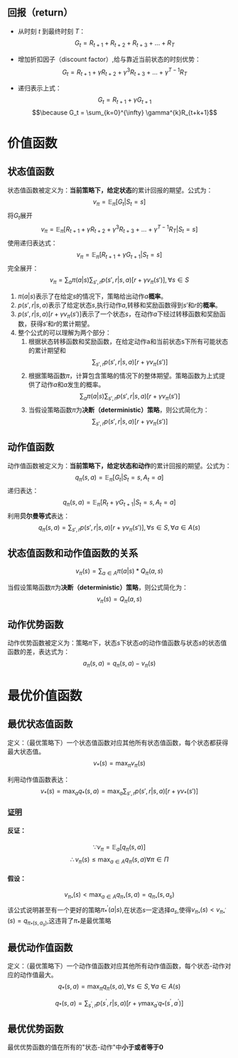 ## 回报（return）
- 从时刻 $t$ 到最终时刻 $T$：
$$G_t = R_{t+1} + R_{t+2} + R_{t+3} + \dots + R_T$$

- 增加折扣因子（discount factor）,给与靠近当前状态的时刻优势：
$$G_t = R_{t+1} + \gamma R_{t+2} + \gamma^3 R_{t+3} + \dots + \gamma^{T-1}R_T$$

- 递归表示上式：
  $$G_t = R_{t+1} + \gamma G_{t+1}$$
  $$\because G_t = \sum_{k=0}^{\infty} \gamma^{k}R_{t+k+1}$$


# 价值函数
## 状态值函数
状态值函数被定义为：**当前策略下，给定状态**的累计回报的期望。公式为：
$$v_{\pi} = \mathbb{E}_{\pi}[G_{t}|S_t=s]$$
将$G_{t}$展开
$$v_{\pi} = \mathbb{E}_{\pi}[R_{t+1} + \gamma R_{t+2} + \gamma^3 R_{t+3} + \dots + \gamma ^{T-1}R_T|S_t=s]$$
使用递归表达式：
$$v_{\pi} = \mathbb{E}_{\pi}[R_{t+1} + \gamma G_{t+1}|S_t=s]$$
完全展开：
$$v_{\pi} = \sum_{a}\pi(a|s) \sum_{s',r}p(s',r|s,a)[r + \gamma v_{\pi}(s') ], \forall s \in S$$

1. $\pi(a|s)$表示了在给定$s$的情况下，策略给出动作$a$**概率**。
2. $p(s',r|s,a)$表示了给定状态$s$,执行动作$a$,转移和奖励函数得到$s'$和$r$的**概率**。
3. $p(s',r|s,a)[r + \gamma v_{\pi}(s') ]$表示了一个状态$s$，在动作$a$下经过转移函数和奖励函数，获得$s'$和$r$的累计期望。
4. 整个公式的可以理解为两个部分：
   1. 根据状态转移函数和奖励函数，在给定动作a和当前状态s下所有可能状态的累计期望和
    $$\sum_{s',r}p(s',r|s,a)[r + \gamma v_{\pi}(s')]$$
   2. 根据策略函数$\pi$，计算包含策略的情况下的整体期望。策略函数为上式提供了动作$a$和$a$发生的概率。
    $$ \sum_{a}\pi(a|s) \sum_{s',r}p(s',r|s,a)[r + \gamma v_{\pi}(s')] $$
   3. 当假设策略函数$\pi$为**决断（deterministic）策略**，则公式简化为：
   $$\sum_{s',r}p(s',r|s,a)[r + \gamma v_{\pi}(s')] $$

## 动作值函数
动作值函数被定义为：**当前策略下，给定状态和动作**的累计回报的期望。公式为：
$$q_{\pi}(s,a) = \mathbb{E}_{\pi}[G_t|S_t = s,A_t = a]$$
递归表达：
$$q_{\pi}(s,a) = \mathbb{E}_{\pi}[R_t + \gamma G_{t+1}|S_t = s,A_t = a]$$
利用**贝尔曼等式**表达：
$$q_{\pi}(s,a) = \sum_{s',r}p(s',r|s,a)[r + \gamma v_{\pi}(s') ], \forall s \in S , \forall a \in A(s)$$

## 状态值函数和动作值函数的关系
$$v_{\pi}(s)=\sum_{a \in A} \pi (a|s) * Q_{\pi}(a,s)$$

 当假设策略函数$\pi$为**决断（deterministic）策略**，则公式简化为：
$$v_{\pi}(s) = Q_{\pi}(a,s)$$


## 动作优势函数
动作优势函数被定义为：策略$\pi$下，状态$s$下状态$a$的动作值函数与状态$s$的状态值函数的差，表达式为：
$$ a_{\pi}(s,a) = q_{\pi}(s,a) - v_{\pi}(s)$$

# 最优价值函数
## 最优状态值函数
定义：（最优策略下）一个状态值函数对应其他所有状态值函数，每个状态都获得最大状态值。
$$v_{*}(s) = \max_{\pi} v_{\pi}(s)$$

利用动作值函数表达：
$$v_{*}(s) = \max_{a} q_{*}(s,a) = \max_{a} \sum_{s',r}p(s',r|s,a)[r+\gamma v_{*}(s')]$$
### [证明](https://mathoverflow.net/questions/321701/proof-of-bellman-optimality-equation-for-finite-markov-decision-processes)

#### 反证：
$$\because v_{\pi} = \mathbb{E}_{a}[q_{\pi}(s,a)]$$
$$\therefore v_{\pi}(s) \leq \max_{a \in A}q_{\pi}(s,a)  \forall \pi \in \Pi$$

#### 假设：
$$v_{\pi_*}(s) < \max_{a \in A}q_{\pi_*}(s,a) = q_{\pi_*}(s,a_s)$$
该公式说明甚至有一个更好的策略$\pi_{*}^{'}(a|s)$,在状态$s$一定选择$a_s$,使得$v_{\pi_{*}}(s) < v_{\pi_{*}^{'}}(s) = q_{\pi_{*}(s,a_s)}$,这违背了$\pi_{*}$是最优策略 

## 最优动作值函数
定义：（最优策略下）一个动作值函数对应其他所有动作值函数，每个状态-动作对应的动作值最大。
$$q_{*}(s,a) = \max_{\pi}q_{\pi}(s,a), \forall s \in S, \forall a \in A(s)$$

$$q_{*}(s,a) = \sum_{s^{'},r}p(s^{'},r|s,a)[r + \gamma \max_{a^{'}}q_{*}(s^{'},a^{'})]$$


## 最优优势函数
最优优势函数的值在所有的"状态-动作"中**小于或者等于0**